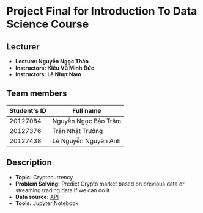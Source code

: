 
# Project Final for Introduction To Data Science Course
## Lecturer
- **Lecture: Nguyễn Ngọc Thảo**
- **Instructors: Kiều Vũ Minh Đức**
- **Instructors: Lê Nhựt Nam**


## Team members

| Student's ID | Full name            |
|--------------|----------------------|
| 20127084     | Nguyễn Ngọc Bảo Trâm |
| 20127376     | Trần Nhật Trường     |
| 20127438     | Lê Nguyễn Nguyên Anh |

## Description
- **Topic:** Cryptocurrency
- **Problem Solving:** Predict Crypto market based on previous data or streaming trading data if we can do it
- **Data source:** [API](https://exchange-docs.crypto.com/spot/index.html#introduction)
- **Tools:** Jupyter Notebook
